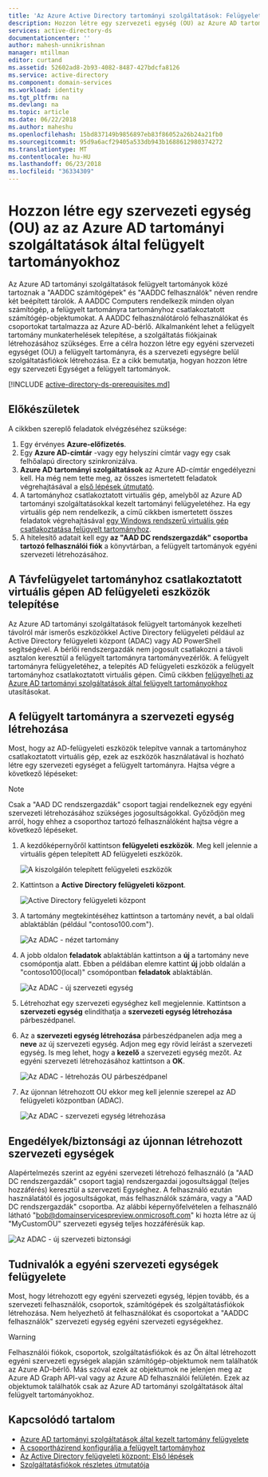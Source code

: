 ```yaml
---
title: 'Az Azure Active Directory tartományi szolgáltatások: Felügyeleti útmutató |} Microsoft Docs'
description: Hozzon létre egy szervezeti egység (OU) az Azure AD tartományi szolgáltatások által felügyelt tartományokhoz
services: active-directory-ds
documentationcenter: ''
author: mahesh-unnikrishnan
manager: mtillman
editor: curtand
ms.assetid: 52602ad8-2b93-4082-8487-427bdcfa8126
ms.service: active-directory
ms.component: domain-services
ms.workload: identity
ms.tgt_pltfrm: na
ms.devlang: na
ms.topic: article
ms.date: 06/22/2018
ms.author: maheshu
ms.openlocfilehash: 15bd837149b9856897eb83f86052a26b24a21fb0
ms.sourcegitcommit: 95d9a6acf29405a533db943b1688612980374272
ms.translationtype: MT
ms.contentlocale: hu-HU
ms.lasthandoff: 06/23/2018
ms.locfileid: "36334309"
---
```

# <a name="create-an-organizational-unit-ou-on-an-azure-ad-domain-services-managed-domain"></a>Hozzon létre egy szervezeti egység (OU) az az Azure AD tartományi szolgáltatások által felügyelt tartományokhoz
Az Azure AD tartományi szolgáltatások felügyelt tartományok közé tartoznak a "AADDC számítógépek" és "AADDC felhasználók" néven rendre két beépített tárolók. A AADDC Computers rendelkezik minden olyan számítógép, a felügyelt tartományra tartományhoz csatlakoztatott számítógép-objektumokat. A AADDC felhasználótároló felhasználókat és csoportokat tartalmazza az Azure AD-bérlő. Alkalmanként lehet a felügyelt tartomány munkaterhelések telepítése, a szolgáltatás fiókjainak létrehozásához szükséges. Erre a célra hozzon létre egy egyéni szervezeti egységet (OU) a felügyelt tartományra, és a szervezeti egységre belül szolgáltatásfiókok létrehozása. Ez a cikk bemutatja, hogyan hozzon létre egy szervezeti Egységet a felügyelt tartományok.

[!INCLUDE [active-directory-ds-prerequisites.md](../../includes/active-directory-ds-prerequisites.md)]

## <a name="before-you-begin"></a>Előkészületek
A cikkben szereplő feladatok elvégzéséhez szüksége:

1. Egy érvényes **Azure-előfizetés**.
2. Egy **Azure AD-címtár** -vagy egy helyszíni címtár vagy egy csak felhőalapú directory szinkronizálva.
3. **Azure AD tartományi szolgáltatások** az Azure AD-címtár engedélyezni kell. Ha még nem tette meg, az összes ismertetett feladatok végrehajtásával a [első lépések útmutató](active-directory-ds-getting-started.md).
4. A tartományhoz csatlakoztatott virtuális gép, amelyből az Azure AD tartományi szolgáltatásokkal kezelt tartományi felügyeletéhez. Ha egy virtuális gép nem rendelkezik, a című cikkben ismertetett összes feladatok végrehajtásával [egy Windows rendszerű virtuális gép csatlakoztatása felügyelt tartományhoz](active-directory-ds-admin-guide-join-windows-vm.md).
5. A hitelesítő adatait kell egy **az "AAD DC rendszergazdák" csoportba tartozó felhasználói fiók** a könyvtárban, a felügyelt tartományok egyéni szervezeti létrehozásához.

## <a name="install-ad-administration-tools-on-a-domain-joined-virtual-machine-for-remote-administration"></a>A Távfelügyelet tartományhoz csatlakoztatott virtuális gépen AD felügyeleti eszközök telepítése
Az Azure AD tartományi szolgáltatások felügyelt tartományok kezelheti távolról már ismerős eszközökkel Active Directory felügyeleti például az Active Directory felügyeleti központ (ADAC) vagy AD PowerShell segítségével. A bérlői rendszergazdák nem jogosult csatlakozni a távoli asztalon keresztül a felügyelt tartományra tartományvezérlők. A felügyelt tartományra felügyeletéhez, a telepítés AD felügyeleti eszközök a felügyelt tartományhoz csatlakoztatott virtuális gépen. Című cikkben [felügyelheti az Azure AD tartományi szolgáltatások által felügyelt tartományokhoz](active-directory-ds-admin-guide-administer-domain.md) utasításokat.

## <a name="create-an-organizational-unit-on-the-managed-domain"></a>A felügyelt tartományra a szervezeti egység létrehozása
Most, hogy az AD-felügyeleti eszközök telepítve vannak a tartományhoz csatlakoztatott virtuális gép, ezek az eszközök használatával is hozható létre egy szervezeti egységet a felügyelt tartományra. Hajtsa végre a következő lépéseket:

> [!NOTE]
> Csak a "AAD DC rendszergazdák" csoport tagjai rendelkeznek egy egyéni szervezeti létrehozásához szükséges jogosultságokkal. Győződjön meg arról, hogy ehhez a csoporthoz tartozó felhasználóként hajtsa végre a következő lépéseket.
>
>

1. A kezdőképernyőről kattintson **felügyeleti eszközök**. Meg kell jelennie a virtuális gépen telepített AD felügyeleti eszközök.

    ![A kiszolgálón telepített felügyeleti eszközök](./media/active-directory-domain-services-admin-guide/install-rsat-admin-tools-installed.png)
2. Kattintson a **Active Directory felügyeleti központ**.

    ![Active Directory felügyeleti központ](./media/active-directory-domain-services-admin-guide/adac-overview.png)
3. A tartomány megtekintéséhez kattintson a tartomány nevét, a bal oldali ablaktáblán (például "contoso100.com").

    ![Az ADAC - nézet tartomány](./media/active-directory-domain-services-admin-guide/create-ou-adac-overview.png)
4. A jobb oldalon **feladatok** ablaktáblán kattintson a **új** a tartomány neve csomópontja alatt. Ebben a példában elemre kattint **új** jobb oldalán a "contoso100(local)" csomópontban **feladatok** ablaktáblán.

    ![Az ADAC - új szervezeti egység](./media/active-directory-domain-services-admin-guide/create-ou-adac-new-ou.png)
5. Létrehozhat egy szervezeti egységhez kell megjelennie. Kattintson a **szervezeti egység** elindíthatja a **szervezeti egység létrehozása** párbeszédpanel.
6. Az a **szervezeti egység létrehozása** párbeszédpanelen adja meg a **neve** az új szervezeti egység. Adjon meg egy rövid leírást a szervezeti egység. Is meg lehet, hogy a **kezelő** a szervezeti egység mezőt. Az egyéni szervezeti létrehozásához kattintson a **OK**.

    ![Az ADAC - létrehozás OU párbeszédpanel](./media/active-directory-domain-services-admin-guide/create-ou-dialog.png)
7. Az újonnan létrehozott OU ekkor meg kell jelennie szerepel az AD felügyeleti központban (ADAC).

    ![Az ADAC - szervezeti egység létrehozása](./media/active-directory-domain-services-admin-guide/create-ou-done.png)

## <a name="permissionssecurity-for-newly-created-ous"></a>Engedélyek/biztonsági az újonnan létrehozott szervezeti egységek
Alapértelmezés szerint az egyéni szervezeti létrehozó felhasználó (a "AAD DC rendszergazdák" csoport tagja) rendszergazdai jogosultsággal (teljes hozzáférés) keresztül a szervezeti Egységhez. A felhasználó ezután használatától és jogosultságokat, más felhasználók számára, vagy a "AAD DC rendszergazdák" csoportba. Az alábbi képernyőfelvételen a felhasználó látható "bob@domainservicespreview.onmicrosoft.com" ki hozta létre az új "MyCustomOU" szervezeti egység teljes hozzáférésük kap.

 ![Az ADAC - új szervezeti biztonsági](./media/active-directory-domain-services-admin-guide/create-ou-permissions.png)

## <a name="notes-on-administering-custom-ous"></a>Tudnivalók a egyéni szervezeti egységek felügyelete
Most, hogy létrehozott egy egyéni szervezeti egység, lépjen tovább, és a szervezeti felhasználók, csoportok, számítógépek és szolgáltatásfiókok létrehozása. Nem helyezhető át felhasználókat és csoportokat a "AADDC felhasználók" szervezeti egység egyéni szervezeti egységekhez.

> [!WARNING]
> Felhasználói fiókok, csoportok, szolgáltatásfiókok és az Ön által létrehozott egyéni szervezeti egységek alapján számítógép-objektumok nem találhatók az Azure AD-bérlő. Más szóval ezek az objektumok ne jelenjen meg az Azure AD Graph API-val vagy az Azure AD felhasználói felületén. Ezek az objektumok találhatók csak az Azure AD tartományi szolgáltatások által felügyelt tartományokhoz.
>
>

## <a name="related-content"></a>Kapcsolódó tartalom
* [Azure AD tartományi szolgáltatások által kezelt tartomány felügyelete](active-directory-ds-admin-guide-administer-domain.md)
* [A csoportházirend konfigurálja a felügyelt tartományhoz](active-directory-ds-admin-guide-administer-group-policy.md)
* [Az Active Directory felügyeleti központ: Első lépések](https://technet.microsoft.com/library/dd560651.aspx)
* [Szolgáltatásfiókok részletes útmutatója](https://technet.microsoft.com/library/dd548356.aspx)
